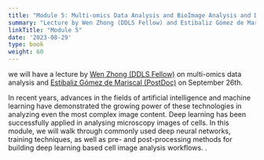 ```yaml
---
title: "Module 5: Multi-omics Data Analysis and BioImage Analysis and Deep Learning"
summary: "Lecture by Wen Zhong (DDLS Fellow) and Estibaliz Gómez de Mariscal (PostDoc)"
linkTitle: "Module 5"
date: '2023-08-29'
type: book
weight: 60
---
```

we will have a lecture by [Wen Zhong (DDLS Fellow)](https://www.scilifelab.se/researchers/wen-zhong/) on multi-omics data analysis and [Estibaliz Gómez de Mariscal (PostDoc)](https://esgomezm.github.io/) on September 26th.

In recent years, advances in the fields of artificial intelligence and machine learning have demonstrated the growing power of these technologies in analyzing even the most complex image content. Deep learning has been successfully applied in analysing microscopy images of cells. In this module, we will walk through commonly used deep neural networks, training techniques, as well as pre- and post-processing methods for building deep learning based cell image analysis workflows.
.
